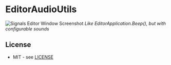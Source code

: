 # EditorAudioUtils

![Signals Editor Window Screenshot](Documentation~/signals-preview-screenshot.png)
*Like EditorApplication.Beep(), but with configurable sounds*

## License

* MIT - see [LICENSE](./LICENSE.md)
